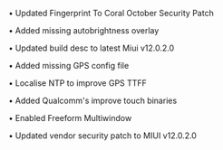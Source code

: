 • Updated Fingerprint To Coral October Security Patch

• Added missing autobrightness overlay

• Updated build desc to latest Miui v12.0.2.0

• Added missing GPS config file

• Localise NTP to improve GPS TTFF

• Added Qualcomm's improve touch binaries

• Enabled Freeform Multiwindow

• Updated vendor security patch to MIUI v12.0.2.0
